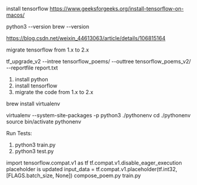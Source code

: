 install tensorflow https://www.geeksforgeeks.org/install-tensorflow-on-macos/

python3 --version
brew --version


https://blog.csdn.net/weixin_44613063/article/details/106815164

migrate tensorflow from 1.x to 2.x

tf_upgrade_v2 --intree tensorflow_poems/ --outtree tensorflow_poems_v2/ --reportfile report.txt

1. install python
2. install tensorflow
3. migrate the code from 1.x to 2.x

brew install virtualenv

virtualenv --system-site-packages -p python3 ./pythonenv
cd ./pythonenv
source bin/activate
pythonenv


Run Tests:
1. python3 train.py
2. python3 test.py

import tensorflow.compat.v1 as tf
tf.compat.v1.disable_eager_execution
placeholder is updated
input_data = tf.compat.v1.placeholder(tf.int32, [FLAGS.batch_size, None])
compose_poem.py
train.py



